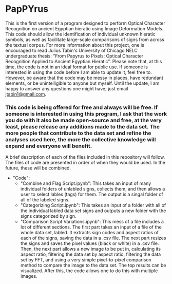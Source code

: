 # PapPYrus
This is the first version of a program designed to perform Optical Character Recognition on ancient Egyptian hieratic using Image Deformation Models. This code should allow the identification of individual unknown hieratic symbols, as well as facilitate large-scale comparisons of signs from across the textual corpus. For more information about this project, one is encouraged to read Julius Tabin's University of Chicago NELC undergraduate thesis: "From Papyrus to Pixels:
Optical Character Recognition Applied to Ancient Egyptian Hieratic". Please note that, at this time, the code is not in an ideal format for public use. If someone is interested in using the code before I am able to update it, feel free to. However, be aware that the code may be messy in places, have redundant elements, or be unintelligible to anyone but myself. Until the update, I am happy to answer any questions one might have; just email jtabin1@gmail.com.

### This code is being offered for free and always will be free. If someone is interested in using this program, I ask that the work you do with it also be made open-source and free, at the very least, please release any additions made to the data set. The more people that contribute to the data set and refine the analyses used here, the more the collective knowledge will expand and everyone will benefit. 

A brief description of each of the files included in this repository will follow. The files of code are presented in order of when they would be used. In the future, these will be combined.

- "Code":
  - "Combine and Flag Script.ipynb": This takes an input of many individual folders of unlabled signs, collects them, and then allows a user to select lables (tags) for them. The output is a singal folder of all of the labeled signs.
  - "Categorizing Script.ipynb": This takes an input of a folder with all of the individual labled data set signs and outputs a new folder with the signs categorized by sign.
  - "Comparison Script Variations.ipynb": This mess of a file includes a lot of different sections. The first part takes an input of a file of the whole data set, labled. It extracts sign codes and aspect ratios of each of the signs, saving the data in a .csv file. The next part resizes the signs and saves the pixel values (black or white) in a .csv file. Then, the next part allows a new image to be put in, calculating its aspect ratio, filtering the data set by aspect ratio, filtering the data set by FFT, and using a very simple pixel-to-pixel comparison method to compare the image to the data set. The top results can be visualized. After this, the code allows one to do this with multiple images.
